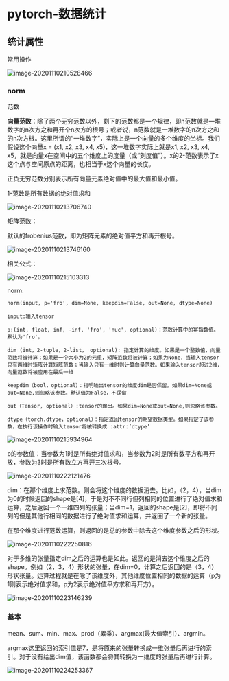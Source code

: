 # pytorch-数据统计

## 统计属性

常用操作

![image-20201110210528466](https://cdn.jsdelivr.net/gh/rts-coder/pytorch-learning/img/image-20201110210528466.png)

### norm

范数

**向量范数**：除了两个无穷范数以外，剩下的范数都是一个规律，即n范数就是一堆数字的n次方之和再开个n次方的根号；或者说，n范数就是一堆数字的n次方之和的n次方根。这里所谓的“一堆数字”，实际上是一个向量的多个维度的坐标。我们假设这个向量x = (x1, x2, x3, x4, x5)，这一堆数字实际上就是x1, x2, x3, x4, x5，就是向量x在空间中的五个维度上的度量（或“刻度值”）。x的2-范数表示了x这个点与空间原点的距离，也相当于x这个向量的长度。

正负无穷范数分别表示所有向量元素绝对值中的最大值和最小值。

1-范数是所有数据的绝对值求和

![image-20201110213706740](https://cdn.jsdelivr.net/gh/rts-coder/pytorch-learning/img/image-20201110213706740.png)

矩阵范数：

默认的frobenius范数，即为矩阵元素的绝对值平方和再开根号。

![image-20201110213746160](https://cdn.jsdelivr.net/gh/rts-coder/pytorch-learning/img/image-20201110213746160.png)

相关公式：

![image-20201110215103313](https://cdn.jsdelivr.net/gh/rts-coder/pytorch-learning/img/image-20201110215103313.png)

norm:

```
norm(input, p='fro', dim=None, keepdim=False, out=None, dtype=None)

input:输入tensor

p:(int, float, inf, -inf, 'fro', 'nuc', optional)：范数计算中的幂指数值。默认为'fro'。

dim (int，2-tuple，2-list， optional): 指定计算的维度。如果是一个整数值，向量范数将被计算；如果是一个大小为2的元组，矩阵范数将被计算；如果为None，当输入tensor只有两维时矩阵计算矩阵范数；当输入只有一维时则计算向量范数。如果输入tensor超过2维，向量范数将被应用在最后一维

keepdim（bool，optional）：指明输出tensor的维度dim是否保留。如果dim=None或out=None,则忽略该参数。默认值为False，不保留

out（Tensor, optional）:tensor的输出。如果dim=None或out=None,则忽略该参数。

dtype（torch.dtype，optional）：指定返回tensor的期望数据类型。如果指定了该参数，在执行该操作时输入tensor将被转换成 :attr:’dtype’
```

![image-20201110215934964](https://cdn.jsdelivr.net/gh/rts-coder/pytorch-learning/img/image-20201110215934964.png)

p的参数值：当参数为1时是所有绝对值求和，当参数为2时是所有数平方和再开放，参数为3时是所有数立方再开三次根号。

![image-20201110222121476](https://cdn.jsdelivr.net/gh/rts-coder/pytorch-learning/img/image-20201110222121476.png)

dim：在那个维度上求范数。则会将这个维度的数据消去。比如，（2，4），当dim为0的时候返回的shape是[4]，于是对不不同行但列相同的位置进行了绝对值求和运算，之后返回一个一维四列的张量；当dim=1，返回的shape是[2]，即将不同列的但是其他行相同的数据进行了绝对值求和运算，并返回了一个新的张量。

在那个维度进行范数运算，则返回的是总的参数中除去这个维度参数之后的形状。



![image-20201110222250816](https://cdn.jsdelivr.net/gh/rts-coder/pytorch-learning/img/image-20201110222250816.png)

对于多维的张量指定dim之后的运算也是如此。返回的是消去这个维度之后的shape。例如（2，3，4）形状的张量，在dim=0，计算之后返回的是（3，4）形状张量。运算过程就是在除了该维度外，其他维度位置相同的数据的运算（p为1则表示绝对值求和，p为2表示绝对值平方求和再开方）。

![image-20201110223146239](https://cdn.jsdelivr.net/gh/rts-coder/pytorch-learning/img/image-20201110223146239.png)

### 基本

mean、sum、min、max、prod（累乘）、argmax(最大值索引）、argmin。

argmax这里返回的索引值是7，是将原来的张量转换成一维张量后再进行的索引。对于没有给出dim值，该函数都会将其转换为一维度的张量后再进行计算。

![image-20201110224253367](https://cdn.jsdelivr.net/gh/rts-coder/pytorch-learning/img/image-20201110224253367.png)







